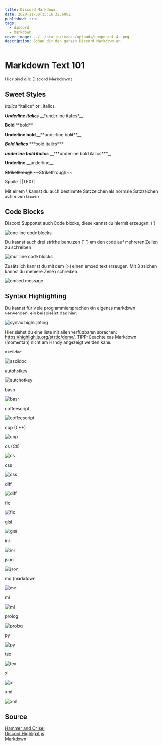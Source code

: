 ```yaml
---
title: Discord Markdown
date: 2020-11-08T15:16:32.600Z
published: true
tags:
  - discord
  - markdown
cover_image: ../../static/images/uploads/component-4-.png
description: Schau dir den ganzen Discord Markdown an
---
```

<!--StartFragment-->

# Markdown Text 101

Hier sind alle Discord Markdowns

## Sweet Styles

*Italics* \*italics\* **or** \_italics\_

***Underline italics*** \_\_\*underline italics\*\_\_

**Bold** \*\*bold\*\*

**Underline bold** \_\_\*\*underline bold\*\*\_\_

***Bold Italics*** \*\*\*bold italics\*\*\*

***underline bold italics*** \_\_\*\*\*underline bold italics\*\*\*\_\_

**Underline** \_\_underline\_\_

~~Strikethrough~~ \~\~Strikethrough\~\~

Spoiler ||TEXT||

Mit einem \ kannst du auch bestimmte Satzzeichen als normale Satzzeichen schreiben lassen

## Code Blocks

Discord Supportet auch Code blocks, diese kannst du hiermit erzeugen: (`)

![one line code blocks](https://i.imgur.com/MbFPHmY.png)

Du kannst auch drei striche benutzen (\`\``) um den code auf mehreren Zeilen zu schreiben

![multiline code blocks](https://i.imgur.com/4QAF6uV.png)

Zusätzlich kannst du mit dem (>) einen embed text erzeugen. Mit 3 zeichen kannst du mehrere Zeilen schreiben.

![embed message](https://i.imgur.com/sgaKPJL.png)

## Syntax Highlighting

Du kannst für viele programmiersprachen ein eigenes markdown verwenden. ein beispiel ist das hier:

![syntax highlighting](https://i.imgur.com/SSzdgiw.png)

Hier siehst du eine liste mit allen verfügbaren sprachen: https://highlightjs.org/static/demo/. TIPP: Beachte das Markdown (momentan) nicht am Handy angezeigt werden kann.

asciidoc

![asciidoc](https://i.imgur.com/V7FnZoP.png)

autohotkey

![autohotkey](https://i.imgur.com/wAbR9g1.png)

bash

![bash](https://i.imgur.com/HA0XvZc.png)

coffeescript

![coffeescript](https://i.imgur.com/pBbynIE.png)

cpp (C++)

![cpp](https://i.imgur.com/Ug5QRpi.png)

cs (C#)

![cs](https://i.imgur.com/9wwxpHo.png)

css

![css](https://i.imgur.com/5dI0lIN.png)

diff

![diff](https://i.imgur.com/CqWe4W7.png)

fix

![fix](https://i.imgur.com/oiNMvI8.png)

glsl

![glsl](https://i.imgur.com/NdiZ1q7.png)

ini

![ini](https://i.imgur.com/5eNvFJe.png)

json

![json](https://i.imgur.com/ieGxUhx.png)

md (markdown)

![md](https://i.imgur.com/4v7NHXG.png)

ml

![ml](https://i.imgur.com/9PBvwKr.png)

prolog

![prolog](https://i.imgur.com/VvfgXzk.png)

py

![py](https://i.imgur.com/sjxY2lB.png)

tex

![tex](https://i.imgur.com/aSYRfPN.png)

xl

![xl](https://i.imgur.com/nlu49Jt.png)

xml

![xml](https://i.imgur.com/4cCrGr4.png)

## Source

[Hammer and Chisel](https://support.discordapp.com/hc/en-us/articles/210298617-Markdown-Text-101-Chat-Formatting-Bold-Italic-Underline-)\
[Discord Highlight.js](https://discord.gg/SkZTwPk)\
[Markdown](https://gist.github.com/matthewzring/9f7bbfd102003963f9be7dbcf7d40e51)